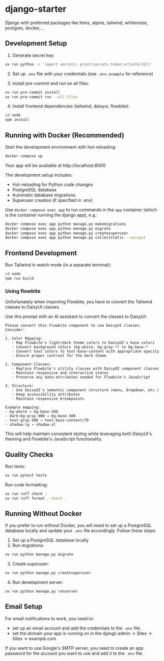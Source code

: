 # django-starter
Django with preferred packages like htmx, alpine, tailwind, whitenoise, postgres, docker,...

## Development Setup

1. Generate secret key:
```bash
uv run python -c 'import secrets; print(secrets.token_urlsafe(32))'
```

2. Set up `.env` file with your credentials (see `.env.example` for reference)


3. Install pre-commit and run on all files:
```bash
uv run pre-commit install
uv run pre-commit run --all-files
```

4. Install frontend dependencies (tailwind, daisyui, flowbite):
```bash
cd node
npm install
```


## Running with Docker (Recommended)
Start the development environment with hot-reloading:
```bash
docker compose up
```

Your app will be available at http://localhost:8000

The development setup includes:
- Hot-reloading for Python code changes
- PostgreSQL database
- Automatic database migrations
- Superuser creation (if specified in .env)

Use `docker compose exec app` to run commands in the `app` container
(which is the container running the django app), e.g.:
```bash
docker compose exec app python manage.py makemigrations
docker compose exec app python manage.py migrate
docker compose exec app python manage.py createsuperuser
docker compose exec app python manage.py collectstatic --noinput
```

## Frontend Development

Run Tailwind in watch mode (in a separate terminal):
```bash
cd node
npm run build
```

### Using flowbite
Unfortunately when importing Flowbite, you have to convert the Tailwind classes to DaisyUI classes.

Use this prompt with an AI assistant to convert the classes to DaisyUI:

```
Please convert this Flowbite component to use DaisyUI classes. Consider:

1. Color Mapping:
   - Map Flowbite's light/dark theme colors to DaisyUI's base colors
   - Convert background colors (bg-white, bg-gray-*) to bg-base-*
   - Convert text colors to text-base-content with appropriate opacity
   - Ensure proper contrast for the dark theme

2. Component Classes:
   - Replace Flowbite's utility classes with DaisyUI component classes
   - Maintain responsive and interactive states
   - Preserve any data-attributes needed for Flowbite's JavaScript

3. Structure:
   - Use DaisyUI's semantic component structure (menu, dropdown, etc.)
   - Keep accessibility attributes
   - Maintain responsive breakpoints

Example mapping:
- bg-white → bg-base-100
- dark:bg-gray-900 → bg-base-300
- text-gray-500 → text-base-content/70
- shadow-lg → shadow-xl
```

This will help maintain consistent styling while leveraging both DaisyUI's theming and Flowbite's JavaScript functionality.

## Quality Checks

Run tests:
```bash
uv run pytest tests
```

Run code formatting:
```bash
uv run ruff check .
uv run ruff format --check .
```

## Running Without Docker

If you prefer to run without Docker, you will need to set up a PostgreSQL database locally and update your `.env` file accordingly. Follow these steps:

1. Set up a PostgreSQL database locally
2. Run migrations:
```bash
uv run python manage.py migrate
```

3. Create superuser:
```bash
uv run python manage.py createsuperuser
```

4. Run development server:
```bash
uv run python manage.py runserver
```

## Email Setup

For email notifications to work, you need to:
- set up an email account and add the credentials to the `.env` file.
- set the domain your app is running on in the django admin -> Sites -> Sites -> example.com

If you want to use Google's SMTP server, you need to create an app password for the account you want to use and add it to the `.env` file.
